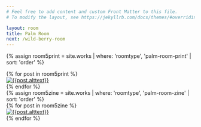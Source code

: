 ```yaml
---
# Feel free to add content and custom Front Matter to this file.
# To modify the layout, see https://jekyllrb.com/docs/themes/#overriding-theme-defaults

layout: room
title: Palm Room
next: /wild-berry-room
---
```


<div id="room5prints"></div>


{% assign room5print = site.works | where: 'roomtype', 'palm-room-print' | sort: 'order' %}

<div class="prints room5 flex-row space-around aligncenter">
  {% for post in room5print %}
  <div class="print product hvr-hang {{post.imgsize}}">
  	 <a href="{{site.baseurl}}{{post.url}}"><img src="{{site.baseurl}}/img/products/{{post.img1}}" alt="{{post.alttext}}"></a>
</div>
  {% endfor %}
</div>

<div id="room5zines" class="full-width">
	{% assign room5zine = site.works | where: 'roomtype', 'palm-room-zine' | sort: 'order' %}

<div class="zines room5 flex-row space-around aligncenter">
  {% for post in room5zine %}
   <div class="zine product hvr-bob {{post.imgsize}}">
  	 <a href="{{site.baseurl}}{{post.url}}"><img src="{{site.baseurl}}/img/products/{{post.img1}}" alt="{{post.alttext}}"></a>
</div>
  {% endfor %}
</div>
</div>

